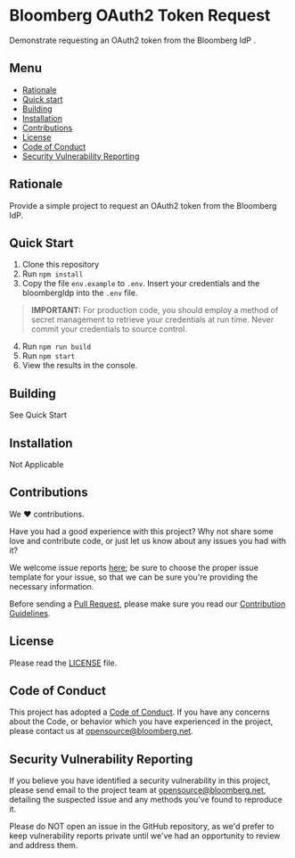# Bloomberg OAuth2 Token Request

Demonstrate requesting an OAuth2 token from the Bloomberg IdP .

## Menu

- [Rationale](#rationale)
- [Quick start](#quick-start)
- [Building](#building)
- [Installation](#installation)
- [Contributions](#contributions)
- [License](#license)
- [Code of Conduct](#code-of-conduct)
- [Security Vulnerability Reporting](#security-vulnerability-reporting)

## Rationale
Provide a simple project to request an OAuth2 token from the Bloomberg IdP.

## Quick Start
1. Clone this repository
2. Run `npm install`
3. Copy the file `env.example` to `.env`. Insert your credentials and the bloombergIdp into the `.env` file.
> **IMPORTANT:** For production code, you should employ a method of secret management to retrieve your credentials at run time. Never commit your credentials to source control.
4. Run `npm run build`
5. Run `npm start`
6. View the results in the console.

## Building
See Quick Start

## Installation
Not Applicable

## Contributions

We :heart: contributions.

Have you had a good experience with this project? Why not share some love and contribute code, or just let us know about any issues you had with it?

We welcome issue reports [here](../../issues); be sure to choose the proper issue template for your issue, so that we can be sure you're providing the necessary information.

Before sending a [Pull Request](../../pulls), please make sure you read our
[Contribution Guidelines](https://github.com/bloomberg/.github/blob/master/CONTRIBUTING.md).

## License

Please read the [LICENSE](LICENSE) file.

## Code of Conduct

This project has adopted a [Code of Conduct](https://github.com/bloomberg/.github/blob/master/CODE_OF_CONDUCT.md).
If you have any concerns about the Code, or behavior which you have experienced in the project, please
contact us at opensource@bloomberg.net.

## Security Vulnerability Reporting

If you believe you have identified a security vulnerability in this project, please send email to the project
team at opensource@bloomberg.net, detailing the suspected issue and any methods you've found to reproduce it.

Please do NOT open an issue in the GitHub repository, as we'd prefer to keep vulnerability reports private until
we've had an opportunity to review and address them.
